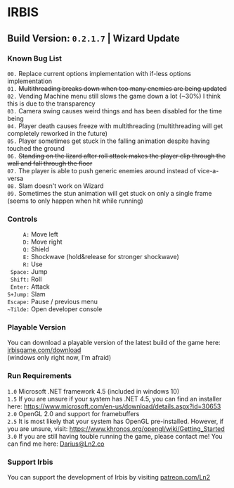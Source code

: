 # IRBIS  
## Build Version: `0.2.1.7` | Wizard Update  


### Known Bug List  
`00.` Replace current options implementation with if-less options implementation  
`01.` ~~Multithreading breaks down when too many enemies are being updated~~  
`02.` Vending Machine menu still slows the game down a lot (~30%) I think this is due to the transparency  
`03.` Camera swing causes weird things and has been disabled for the time being  
`04.` Player death causes freeze with multithreading (multithreading will get completely reworked in the future)  
`05.` Player sometimes get stuck in the falling animation despite having touched the ground  
`06.` ~~Standing on the lizard after roll attack makes the player clip through the wall and fall through the floor~~  
`07.` The player is able to push generic enemies around instead of vice-a-versa  
`08.` Slam doesn't work on Wizard  
`09.` Sometimes the stun animation will get stuck on only a single frame (seems to only happen when hit while running)  


### Controls  
`     A:` Move left  
`     D:` Move right  
`     Q:` Shield  
`     E:` Shockwave (hold&release for stronger shockwave)  
`     R:` Use  
` Space:` Jump  
` Shift:` Roll  
` Enter:` Attack  
`S+Jump:` Slam  
`Escape:` Pause / previous menu  
`~Tilde:` Open developer console  


### Playable Version  
You can download a playable version of the latest build of the game here: [irbisgame.com/download](https://irbisgame.com/download)  
(windows only right now, I'm afraid)  


### Run Requirements  
`1.0` Microsoft .NET framework 4.5 (included in windows 10)  
`1.5` If you are unsure if your system has .NET 4.5, you can find an installer here: https://www.microsoft.com/en-us/download/details.aspx?id=30653  
`2.0` OpenGL 2.0 and support for framebuffers  
`2.5` It is most likely that your system has OpenGL pre-installed. However, if you are unsure, visit: https://www.khronos.org/opengl/wiki/Getting_Started  
`3.0` If you are still having touble running the game, please contact me! You can find me here: Darius@Ln2.co  


### Support Irbis  
You can support the development of Irbis by visiting [patreon.com/Ln2](https://www.patreon.com/Ln2)  
